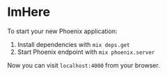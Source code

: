 # ImHere

To start your new Phoenix application:

1. Install dependencies with `mix deps.get`
2. Start Phoenix endpoint with `mix phoenix.server`

Now you can visit `localhost:4000` from your browser.
